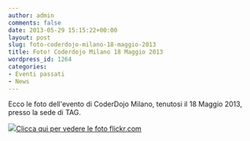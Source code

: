 ```yaml
---
author: admin
comments: false
date: 2013-05-29 15:15:22+00:00
layout: post
slug: foto-coderdojo-milano-18-maggio-2013
title: Foto! Coderdojo Milano 18 Maggio 2013
wordpress_id: 1264
categories:
- Eventi passati
- News
---
```


Ecco le foto dell'evento di CoderDojo Milano, tenutosi il 18 Maggio 2013, presso la sede di TAG.


[![](//coderdojomilano.it/wp-content/uploads/2013/05/maggio_2013_01.jpg)Clicca qui per vedere le foto flickr.com](//www.flickr.com/photos/98942956@N02/sets/72157634983564460/)
